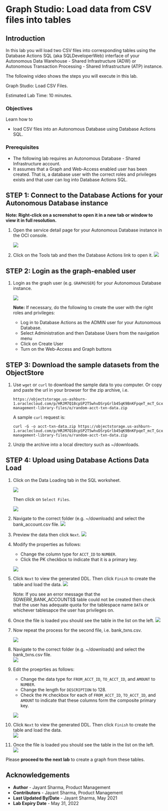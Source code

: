 # Graph Studio: Load data from CSV files into tables

## Introduction

In this lab you will load two CSV files into corresponding tables using the Database Actions SQL (aka SQLDeveloperWeb) interface of your 
Autonomous Data Warehouse - Shared Infrastructure (ADW) or Autonomous Transaction Processing - Shared Infrastructure (ATP) instance.

The following video shows the steps you will execute in this lab.

[](youtube:F_3xe18kWoo) Graph Studio: Load CSV Files.


Estimated Lab Time: 10 minutes. 

### Objectives

Learn how to
- load CSV files into an Autonomous Database using Database Actions SQL.


### Prerequisites

- The following lab requires an Autonomous Database - Shared Infrastructure account. 
- It assumes that a Graph and Web-Access enabled user has been created. That is, a database user with the correct roles and privileges exists and that user can log into Database Actions SQL.


## **STEP 1**: Connect to the Database Actions for your Autonomous Database instance

**Note: Right-click on a screenshot to open it in a new tab or window to view it in full resolution.**

1. Open the service detail page for your Autonomous Database instance in the OCI console.  

   ![](images/../../query-graph/images/adb-details-page.png " ")  

2. Click on the Tools tab and then the Database Actions link to open it.
   ![](images/../../query-graph/images/adb-tools-tab-db-actions.png " ")

## **STEP 2**: Login as the graph-enabled user

1. Login as the graph user (e.g. `GRAPHUSER`) for your Autonomous Database instance. 
   
    ![](./images/02-SDW-login.png " ")  

    **Note:** If necessary, do the following to create the user with the right roles and privileges:
    - Log in to Database Actions as the ADMIN user for your Autonomous Database.
    - Select Administration and then Database Users from the navigation menu
    - Click on Create User
    - Turn on the Web-Access and Graph buttons

## **STEP 3**: Download the sample datasets from the ObjectStore

1. Use `wget` or `curl` to download the sample data to you computer. Or copy and paste the url in your browser for the zip archive, i.e.  

    ```
    https://objectstorage.us-ashburn-1.oraclecloud.com/p/HRJM7Q18cpSP2T5whvDSrpGrlb45qK9BnKFpqeT_mcT_GcxzftAPXY66Gxht0Ad_/n/c4u03/b/data-management-library-files/o/random-acct-txn-data.zip
    ```

    A sample `curl` request is:
    ```
    curl -G -o acct-txn-data.zip https://objectstorage.us-ashburn-1.oraclecloud.com/p/HRJM7Q18cpSP2T5whvDSrpGrlb45qK9BnKFpqeT_mcT_GcxzftAPXY66Gxht0Ad_/n/c4u03/b/data-management-library-files/o/random-acct-txn-data.zip
    ```

2. Unzip the archive into a local directory such as ~/downloads.

## **STEP 4**: Upload using Database Actions Data Load

1. Click on the Data Loading tab in the SQL worksheet. 
   
   ![](images/data-loading-sql-worksheet.png " ")
   
   Then click on `Select Files`.

   ![](./images/03-upload-first-file.png)

2. Navigate to the correct folder (e.g. ~/downloads) and select the bank_account.csv file.
![](./images/04-choose-accts-file.png)

3. Preview the data then click `Next`.
![](./images/05-preview-accts-file.png)

4. Modify the properties as follows:
    - Change the column type for `ACCT_ID` to `NUMBER`.
    - Click the PK checkbox to indicate that it is a primary key.

   ![](./images/06-accts-edit-properties.png)

5. Click `Next` to view the generated DDL. Then click `Finish` to create the table and load the data. 
   ![](./images/07-accts-view-ddl.png)
   
   Note: If you see an error message that the SDW$ERR$_BANK_ACCOUNTS$ table could not be created then check that the user has adequate quota for the tablespace name `DATA` or whichever tablesapce the user has privileges on.

6. Once the file is loaded you should see the table in the list on the left.
   ![](./images/08-accts-loaded.png)

7. Now repeat the process for the second file, i.e. bank_txns.csv. 
   
   ![](./images/09-upload-second-file.png)

8. Navigate to the correct folder (e.g. ~/downloads) and select the bank_txns.csv file.  
   ![](./images/10-choose-txns-file.png)

9. Edit the proeprties as follows:
    - Change the data type for `FROM_ACCT_ID`, `TO_ACCT_ID`, and `AMOUNT` to `NUMBER`.
    - Change the length for `DESCRIPTION` to 128.
    - Check the `PK` checkbox for each of `FROM_ACCT_ID`, `TO_ACCT_ID`, and `AMOUNT` to indicate that these columns form the composite primary key.  
   
   ![](./images/11-txns-edit-properties.png)
  
10. Click `Next` to view the generated DDL. Then click `Finish` to create the table and load the data.  
   ![](./images/12-txns-ddl.png)

11. Once the file is loaded you should see the table in the list on the left.  
   ![](./images/13-txns-loaded.png)


Please **proceed to the next lab** to create a graph from these tables.

## Acknowledgements
* **Author** - Jayant Sharma, Product Management
* **Contributors** -  Jayant Sharma, Product Management
* **Last Updated By/Date** - Jayant Sharma, May 2021
* **Lab Expiry Date** - May 31, 2022
  
